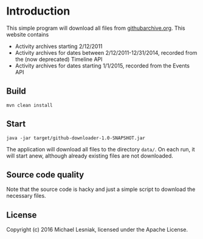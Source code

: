# Introduction

This simple program will download all files from [githubarchive.org](http://githubarchive.org). This website contains

- Activity archives starting 2/12/2011
- Activity archives for dates between 2/12/2011-12/31/2014, recorded from the (now deprecated) Timeline API
- Activity archives for dates starting 1/1/2015, recorded from the Events API

## Build

    mvn clean install

## Start 

    java -jar target/github-downloader-1.0-SNAPSHOT.jar
    
The application will download all files to the directory `data/`. 
On each run, it will start anew, although already existing files are not downloaded.

## Source code quality

Note that the source code is hacky and just a simple script to download the necessary files.

## License
        
Copyright (c) 2016 Michael Lesniak, licensed under the Apache License.        
